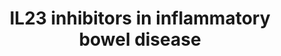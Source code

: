 ---
annotations:
- id: CL:0000798
  parent: native cell
  type: Cell Type Ontology
  value: gamma-delta T cell
- id: DOID:8778
  type: Disease Ontology
  value: Crohn's disease
- id: CL:0000451
  parent: native cell
  type: Cell Type Ontology
  value: dendritic cell
- id: CL:0001078
  parent: native cell
  type: Cell Type Ontology
  value: group 3 innate lymphoid cell, human
- id: CL:0000235
  parent: native cell
  type: Cell Type Ontology
  value: macrophage
- id: PW:0000915
  parent: signaling pathway
  type: Pathway Ontology
  value: interleukin-23 signaling pathway
- id: CL:0002563
  parent: animal cell
  type: Cell Type Ontology
  value: intestinal epithelial cell
- id: CL:0000899
  parent: native cell
  type: Cell Type Ontology
  value: T-helper 17 cell
- id: PW:0000754
  parent: drug pathway
  type: Pathway Ontology
  value: drug pathway
- id: CL:0000775
  parent: animal cell
  type: Cell Type Ontology
  value: neutrophil
- id: DOID:8577
  type: Disease Ontology
  value: ulcerative colitis
- id: DOID:0050589
  type: Disease Ontology
  value: inflammatory bowel disease
authors:
- Eweitz
- Egonw
- AlexanderPico
citedin: ''
communities: []
description: 'IL23 inhibitor drugs decrease an intestinal immune response that contributes
  to inflammatory bowel disease (IBD), like Crohn''s disease and ulcerative colitis.  IL23
  inhibitors like risankizumab (Skyrizi), guselkumab (Tremfya), mirikizumab (Omvoh),
  and brazikumab (MEDI2070) bind to IL23p19 (a.k.a. p19), the protein product of gene
  IL23A.  That in turn blocks IL23A protein from binding to its receptor in immune
  cells, preventing the production of downstream inflammatory interleukins, cytokines,
  and other factors that manifest as IBD.  IL-23 plays a crucial role in immune responses,
  especially in the intestinal mucosa. It has a novel p19 protein subunit, which interacts
  with the p40 subunit. This interaction activates the STAT4-JAK2 pathway. Major cells
  producing IL-23 include macrophages, neutrophils, and dendritic cells, particularly
  in response to microbial stimuli via Toll-like receptor 4 (TLR4). Intestinal epithelial
  cells (IECs) can also produce IL-23.  IL-23 binds to its receptor, which consists
  of two subunits: IL12 receptor β1 (common to both IL-12 and IL-23 receptors) and
  IL23Rα. The binding triggers a conformational change in the receptor, activating
  the JAK2 and TYK2 kinases, which then phosphorylate each other and the receptor
  itself. This phosphorylation allows for the binding of STAT proteins, mainly STAT3.
  These phosphorylated STATs dimerize and translocate to the nucleus, where they activate
  RORγt, a master transcription factor that drives the expression of IL-17-related
  genes.  This signaling pathway primarily promotes the proliferation of Th17 cells,
  rather than their differentiation, since naive T cells lack IL-23 receptors. The
  activation also induces the production of various cytokines, including IL-17A/F,
  IL-22, IL-6, GM-CSF, TNFα, and antimicrobial peptides (AMPs) by IECs. In addition
  to Th17 cells, other immune cells, such as CD8+ T cells, natural killer T cells,
  γδ T cells, type 3 innate lymphoid cells (ILC3), and dendritic cells, are also involved
  in this IL-23-driven immune response.  Inspired by [figure 1, Bourgonje et al. 2025](https://www.gastrojournal.org/article/S0016-5085(24)05124-2/fulltext).'
last-edited: 2025-05-05
ndex: null
organisms:
- Homo sapiens
redirect_from:
- /index.php/Pathway:WP5516
- /instance/WP5516
- /instance/WP5516_r138830
revision: r138830
schema-jsonld:
- '@context': https://schema.org/
  '@id': https://wikipathways.github.io/pathways/WP5516.html
  '@type': Dataset
  creator:
    '@type': Organization
    name: WikiPathways
  description: 'IL23 inhibitor drugs decrease an intestinal immune response that contributes
    to inflammatory bowel disease (IBD), like Crohn''s disease and ulcerative colitis.  IL23
    inhibitors like risankizumab (Skyrizi), guselkumab (Tremfya), mirikizumab (Omvoh),
    and brazikumab (MEDI2070) bind to IL23p19 (a.k.a. p19), the protein product of
    gene IL23A.  That in turn blocks IL23A protein from binding to its receptor in
    immune cells, preventing the production of downstream inflammatory interleukins,
    cytokines, and other factors that manifest as IBD.  IL-23 plays a crucial role
    in immune responses, especially in the intestinal mucosa. It has a novel p19 protein
    subunit, which interacts with the p40 subunit. This interaction activates the
    STAT4-JAK2 pathway. Major cells producing IL-23 include macrophages, neutrophils,
    and dendritic cells, particularly in response to microbial stimuli via Toll-like
    receptor 4 (TLR4). Intestinal epithelial cells (IECs) can also produce IL-23.  IL-23
    binds to its receptor, which consists of two subunits: IL12 receptor β1 (common
    to both IL-12 and IL-23 receptors) and IL23Rα. The binding triggers a conformational
    change in the receptor, activating the JAK2 and TYK2 kinases, which then phosphorylate
    each other and the receptor itself. This phosphorylation allows for the binding
    of STAT proteins, mainly STAT3. These phosphorylated STATs dimerize and translocate
    to the nucleus, where they activate RORγt, a master transcription factor that
    drives the expression of IL-17-related genes.  This signaling pathway primarily
    promotes the proliferation of Th17 cells, rather than their differentiation, since
    naive T cells lack IL-23 receptors. The activation also induces the production
    of various cytokines, including IL-17A/F, IL-22, IL-6, GM-CSF, TNFα, and antimicrobial
    peptides (AMPs) by IECs. In addition to Th17 cells, other immune cells, such as
    CD8+ T cells, natural killer T cells, γδ T cells, type 3 innate lymphoid cells
    (ILC3), and dendritic cells, are also involved in this IL-23-driven immune response.  Inspired
    by [figure 1, Bourgonje et al. 2025](https://www.gastrojournal.org/article/S0016-5085(24)05124-2/fulltext).'
  keywords:
  - Brazikumab
  - CSF2
  - Guselkumab
  - IFNG
  - IL12B
  - IL12RB1
  - IL17A
  - IL17F
  - IL22
  - IL23A
  - IL23RA
  - JAK2
  - Mirikizumab
  - RORC
  - Risankizumab
  - STAT1
  - STAT3
  - STAT4
  - STAT5A
  - STAT5B
  - TLR4
  - TNF
  - TYK2
  license: CC0
  name: IL23 inhibitors in inflammatory bowel disease
seo: CreativeWork
title: IL23 inhibitors in inflammatory bowel disease
wpid: WP5516
---